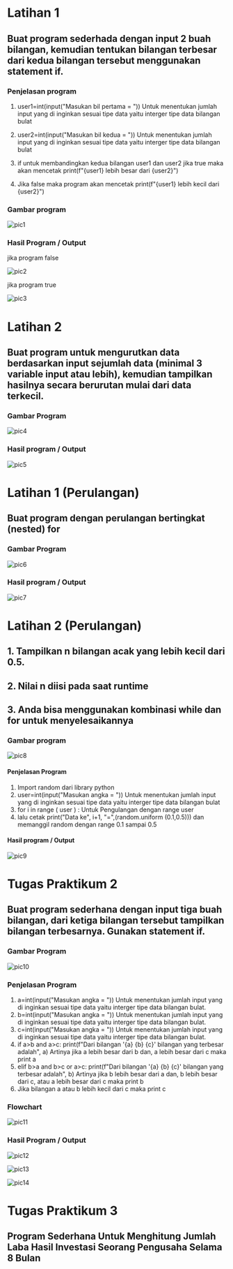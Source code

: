 # Latihan 1
## Buat program sederhada dengan input 2 buah bilangan, kemudian tentukan bilangan terbesar dari kedua bilangan tersebut menggunakan statement if.
### Penjelasan program
1. user1=int(input("Masukan bil pertama = ")) Untuk menentukan jumlah input yang di inginkan sesuai tipe data yaitu interger tipe data bilangan bulat

2. user2=int(input("Masukan bil kedua = ")) Untuk menentukan jumlah input yang di inginkan sesuai tipe data yaitu interger tipe data bilangan bulat

3. if untuk membandingkan kedua bilangan user1 dan user2 jika true maka akan mencetak 
print(f"{user1} lebih besar dari {user2}")

4. Jika false maka program akan mencetak
print(f"{user1} lebih kecil dari {user2}")
### Gambar program
![pic1](https://user-images.githubusercontent.com/115356128/199863645-851f4cad-0cb7-41de-b7a7-f99e20eaeb8e.png)

### Hasil Program / Output
jika program false

![pic2](https://user-images.githubusercontent.com/115356128/199864521-13d1f4d7-c79f-4b2d-a4f2-65e60bc6ab09.png)

jika program true

![pic3](https://user-images.githubusercontent.com/115356128/199864860-48c7e5ea-cd8e-4e86-8642-08913b33ab16.png)

# Latihan 2
## Buat program untuk mengurutkan data berdasarkan input sejumlah data (minimal 3 variable input atau lebih), kemudian tampilkan hasilnya secara berurutan mulai dari data terkecil.
### Gambar Program
![pic4](https://user-images.githubusercontent.com/115356128/199866098-13cd8d7c-d41d-4c6b-bd77-be22e88ee774.png)

### Hasil program / Output
![pic5](https://user-images.githubusercontent.com/115356128/199866441-c5b28c6f-a23f-43b4-95c6-f7c7d8f04ffc.png)

# Latihan 1 (Perulangan)
## Buat program dengan perulangan bertingkat (nested) for
### Gambar Program
![pic6](https://user-images.githubusercontent.com/115356128/199867176-3651b62d-6eae-4860-a160-a77509f5a65f.png)

### Hasil program / Output
![pic7](https://user-images.githubusercontent.com/115356128/199867234-a0844ac6-9482-4353-b117-36e638a97b78.png)

# Latihan 2 (Perulangan)
## 1. Tampilkan n bilangan acak yang lebih kecil dari 0.5.
## 2. Nilai n diisi pada saat runtime
## 3. Anda bisa menggunakan kombinasi while dan for untuk menyelesaikannya

### Gambar program
![pic8](https://user-images.githubusercontent.com/115356128/199867953-796794d8-9fc3-4d7d-8ddf-685d7e70fa92.png)

#### Penjelasan  Program
1. Import random dari library python 
2. user=int(input("Masukan angka = ")) Untuk menentukan jumlah input yang di inginkan sesuai tipe data yaitu interger tipe data bilangan bulat
3. for i in range ( user ) : Untuk Pengulangan dengan range user
4. lalu cetak print("Data ke", i+1, "=",(random.uniform (0.1,0.5))) dan memanggil random dengan range 0.1 sampai 0.5

#### Hasil program / Output
![pic9](https://user-images.githubusercontent.com/115356128/199868656-726aafac-d0f4-4e15-bfeb-063659d2e54a.png)

# Tugas Praktikum 2
## Buat program sederhana dengan input tiga buah bilangan, dari ketiga bilangan tersebut tampilkan bilangan terbesarnya. Gunakan statement if.
### Gambar Program
![pic10](https://user-images.githubusercontent.com/115356128/200053973-ff8d77b6-a71b-4d43-a966-4bbe9b09a50d.png)

### Penjelasan Program
1. a=int(input("Masukan angka = ")) Untuk menentukan jumlah input yang di inginkan sesuai tipe data yaitu interger tipe data bilangan bulat.
2. b=int(input("Masukan angka = ")) Untuk menentukan jumlah input yang di inginkan sesuai tipe data yaitu interger tipe data bilangan bulat.
3. c=int(input("Masukan angka = ")) Untuk menentukan jumlah input yang di inginkan sesuai tipe data yaitu interger tipe data bilangan bulat.
4. if a>b and a>c:
    print(f"Dari bilangan '{a} {b} {c}' bilangan yang terbesar adalah", a)
  Artinya jika a lebih besar dari b dan, a lebih besar dari c maka print a
5. elif b>a and b>c or a>c:
   print(f"Dari bilangan '{a} {b} {c}' bilangan yang terbesar adalah", b)
  Artinya jika b lebih besar dari a dan, b lebih besar dari c, atau a lebih besar dari c maka print b
6. Jika bilangan a atau b lebih kecil dari c maka print c

### Flowchart
![pic11](https://user-images.githubusercontent.com/115356128/200065861-68769a3b-fe56-49cc-8888-471cfea820ea.png)

### Hasil Program / Output
![pic12](https://user-images.githubusercontent.com/115356128/200062999-a3fd5da2-d019-4f0d-968a-a442a5f8d7b6.png)

![pic13](https://user-images.githubusercontent.com/115356128/200063032-e9531625-6c4d-4894-bbee-0ec5c3e2bb75.png)

![pic14](https://user-images.githubusercontent.com/115356128/200063060-6e6689c4-2a02-48c2-b85e-d36f5d3258cb.png)

# Tugas Praktikum 3
## Program Sederhana Untuk Menghitung Jumlah Laba Hasil Investasi Seorang Pengusaha Selama 8 Bulan
### 

